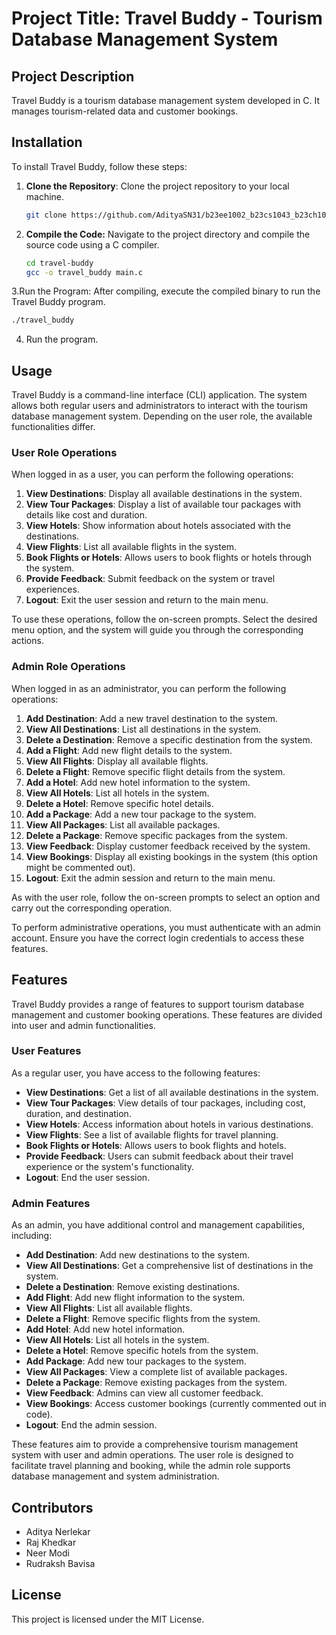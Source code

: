 # Project Title: Travel Buddy - Tourism Database Management System

## Project Description
Travel Buddy is a tourism database management system developed in C. It manages tourism-related data and customer bookings.

## Installation
To install Travel Buddy, follow these steps:
1. **Clone the Repository**: Clone the project repository to your local machine.
   ```bash
   git clone https://github.com/AdityaSN31/b23ee1002_b23cs1043_b23ch1038_b23me1058_major_project.git
2. **Compile the Code:** Navigate to the project directory and compile the source code using a C compiler.
   ```bash
   cd travel-buddy
   gcc -o travel_buddy main.c
3.Run the Program: After compiling, execute the compiled binary to run the Travel Buddy program.
   ```bash
   ./travel_buddy
   ```
4. Run the program.

## Usage
Travel Buddy is a command-line interface (CLI) application. The system allows both regular users and administrators to interact with the tourism database management system. Depending on the user role, the available functionalities differ.

### User Role Operations
When logged in as a user, you can perform the following operations:

1. **View Destinations**: Display all available destinations in the system.
2. **View Tour Packages**: Display a list of available tour packages with details like cost and duration.
3. **View Hotels**: Show information about hotels associated with the destinations.
4. **View Flights**: List all available flights in the system.
5. **Book Flights or Hotels**: Allows users to book flights or hotels through the system.
6. **Provide Feedback**: Submit feedback on the system or travel experiences.
7. **Logout**: Exit the user session and return to the main menu.

To use these operations, follow the on-screen prompts. Select the desired menu option, and the system will guide you through the corresponding actions.

### Admin Role Operations
When logged in as an administrator, you can perform the following operations:

1. **Add Destination**: Add a new travel destination to the system.
2. **View All Destinations**: List all destinations in the system.
3. **Delete a Destination**: Remove a specific destination from the system.
4. **Add a Flight**: Add new flight details to the system.
5. **View All Flights**: Display all available flights.
6. **Delete a Flight**: Remove specific flight details from the system.
7. **Add a Hotel**: Add new hotel information to the system.
8. **View All Hotels**: List all hotels in the system.
9. **Delete a Hotel**: Remove specific hotel details.
10. **Add a Package**: Add a new tour package to the system.
11. **View All Packages**: List all available packages.
12. **Delete a Package**: Remove specific packages from the system.
13. **View Feedback**: Display customer feedback received by the system.
14. **View Bookings**: Display all existing bookings in the system (this option might be commented out).
15. **Logout**: Exit the admin session and return to the main menu.

As with the user role, follow the on-screen prompts to select an option and carry out the corresponding operation.

To perform administrative operations, you must authenticate with an admin account. Ensure you have the correct login credentials to access these features.


## Features
Travel Buddy provides a range of features to support tourism database management and customer booking operations. These features are divided into user and admin functionalities.

### User Features
As a regular user, you have access to the following features:

- **View Destinations**: Get a list of all available destinations in the system.
- **View Tour Packages**: View details of tour packages, including cost, duration, and destination.
- **View Hotels**: Access information about hotels in various destinations.
- **View Flights**: See a list of available flights for travel planning.
- **Book Flights or Hotels**: Allows users to book flights and hotels.
- **Provide Feedback**: Users can submit feedback about their travel experience or the system's functionality.
- **Logout**: End the user session.

### Admin Features
As an admin, you have additional control and management capabilities, including:

- **Add Destination**: Add new destinations to the system.
- **View All Destinations**: Get a comprehensive list of destinations in the system.
- **Delete a Destination**: Remove existing destinations.
- **Add Flight**: Add new flight information to the system.
- **View All Flights**: List all available flights.
- **Delete a Flight**: Remove specific flights from the system.
- **Add Hotel**: Add new hotel information.
- **View All Hotels**: List all hotels in the system.
- **Delete a Hotel**: Remove specific hotels from the system.
- **Add Package**: Add new tour packages to the system.
- **View All Packages**: View a complete list of available packages.
- **Delete a Package**: Remove existing packages from the system.
- **View Feedback**: Admins can view all customer feedback.
- **View Bookings**: Access customer bookings (currently commented out in code).
- **Logout**: End the admin session.

These features aim to provide a comprehensive tourism management system with user and admin operations. The user role is designed to facilitate travel planning and booking, while the admin role supports database management and system administration.


## Contributors
- Aditya Nerlekar
- Raj Khedkar
- Neer Modi
- Rudraksh Bavisa

## License
This project is licensed under the MIT License.
